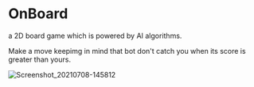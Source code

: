 # OnBoard
a 2D board game which is powered by AI algorithms.

Make a move keepimg in mind that bot don't catch you when its score is greater than yours.



![Screenshot_20210708-145812](https://user-images.githubusercontent.com/53833109/124900437-ae117900-dffe-11eb-9a21-a11f5211d447.png)

